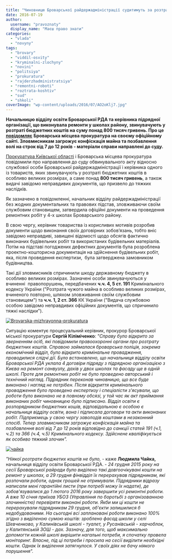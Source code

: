 ```yaml
---
title: "Чиновницю Броварської райдержадміністрації судитимуть за розтрату бюджетних коштів"
date: 2016-07-19
author: 
  username: "pravoznaty"
  display_name: "Маєш право знати"
categories: 
  - "vlada"
  - "novyny"
tags: 
  - "brovary"
  - "viddil-osvity"
  - "kryminalni-zlochyny"
  - "novini"
  - "politsiya"
  - "prokuratura"
  - "rajderzhadministratsiya"
  - "remontni-roboti"
  - "roztrata-koshtiv"
  - "sud"
  - "shkoli"
coverImage: "wp-content/uploads/2016/07/AO2oKlj7.jpg"
---
```


**Начальницю відділу освіти Броварської РДА та керівника підрядної організації, що виконувала ремонти у школах району, звинувачують у розтраті бюджетних коштів на суму понад 800 тисяч гривень. Про це [повідомляє](https://brovaru-prokuratura.org.ua/news/sluzhbovtsya-administratsiyi-zavdyaki-prokuraturi-budut-suditi-za-roztratu-byudzhetnih-koshtiv-v-osoblivo-velikomu-rozmiri.html)** **Броварська місцева прокуратура на своєму офіційному сайті. Зловмисникам загрожує конфіскація майна та позбавлення волі на строк від 7 до 12 років - матеріали справи направлені до суду.**

[Прокуратура Київської області](https://kobl.gp.gov.ua/ua/news.html?_m=publications&_c=view&_t=rec&id=189069) і Броварська місцева прокуратура повідомили про направлення до суду обвинувального акту відносно службової особи Броварської райдержадміністрації і керівника одного із товариств, яких звинувачують у розтраті бюджетних коштів в особливо великих розмірах, а саме понад **800 тисяч гривень**, а також видачі завідомо неправдивих документів, що призвело до тяжких наслідків.

Як зазначено в повідомленні, начальник відділу райдержадміністрації без жодних документальних та правових підстав, зловживаючи своїм службовим становищем, затвердила офіційні документи на проведення ремонтних робіт у 4-х школах Броварського району.

В свою чергу, керівник товариства із корисливих мотивів розробив документи щодо виконання своїх договірних зобов’язань, тобто вніс завідомо неправдиві, завищені відомості щодо обсягів фактично виконаних будівельних робіт та використаних будівельних матеріалів. Потім на підставі погоджених дефектних документів була розроблена проектно-кошторисна документація на здійснення будівельних робіт, яка, після проведення експертизи,  була затверджена замовником будівництва.

Такі дії зловмисників спричинили шкоду державному бюджету в особливо великих розмірах. Зазначені особи звинувачуються у вчиненні  правопорушень, передбачених **ч.ч. 4, 5 ст. 191** Кримінального кодексу України ("Розтрата чужого майна в особливо великих розмірах, вчиненого повторно, шляхом зловживання своїм службовим становищем") та **ч.ч. 1, 2 ст. 366** КК України ("Видача службовою особою завідомо неправдивих офіційних документів, що спричинило тяжкі наслідки").

[![Brovarska-mizhrayonna-prokuratura](https://mpz.brovary.org/wp-content/uploads/2016/07/Brovarska-mizhrayonna-prokuratura.jpg)](https://mpz.brovary.org/wp-content/uploads/2016/07/Brovarska-mizhrayonna-prokuratura.jpg)

Ситуацію коментує процесуальний керівник, прокурор Броварської міської прокуратури **Сергій Кіліміченко**: _"Справу було відкрито за зверненням осіб, які повідомили правоохоронні органи про розтрату бюджетних коштів. Справою займалася броварська поліція, зокрема економічний відділ, було відкрито кримінальне провадження, проводилися слідчі дії. Було встановлено, що начальниця відділу освіти Броварської РДА уклала 4 договіри підряду з підрядною організацією з Києва на ремонт санвузлу, дахів у двох школах та фасаду ще в одній школі. Проте для ремонтних робіт не було проведено авторський і технічний нагляд. Підрядник переконав чиновницю, що все буде виконано і нагляд не потрібен. Після відкриття кримінального провадження було проведено експертизу і спеціалісти з'ясували, що роботи було виконано не в повному обсязі, у той час як акт приймання виконаних робіт чиновницею було підписано. Відділ освіти є розпорядником бюджетних кошів, відповідальною є особою є начальниця відділу освіти, вона і підписала договори та акти виконаних робіт. Підприємець у свою чергу заволодів коштами в незаконний спосіб. Тепер зловмисникам загрожує конфіскація майна та позбавлення волі від 7 до 12 років відповідно до санкції статей 191 (ч.1, ч.2) та 366 (ч.4, ч.5) Кримінального кодексу. Здійснене кваліфікується як особиво тяжкий злочин"._

[![чайка](https://mpz.brovary.org/wp-content/uploads/2016/07/chajka.jpg)](https://mpz.brovary.org/wp-content/uploads/2016/07/chajka.jpg)

_"Ніякої розтрати бюджетих коштів не було,_ - каже **Людмила Чайка,** начальниця відділу освіти Броварської РДА. - _24 грудня 2015 року на сесії Броварської райради було виділено такі довгоочікувані кошти на ремонт у школах, а 29 грудня фінвідділ їх перерахував підрядникам, які розпочали роботи, однак грошей не отримували. Підрядники відразу написали мені гарантійні листи (при потребі можу їх надати), де зобов'язувалися до 1 лютого 2016 року завершити усі ремонтні роботи. А вже 10 січня приїхав УБОЗ (Управління по боротьбі з організованною злочинністю) перевіряти виконані роботи. Якби ми ці кошти не перерахували підрядникам 29 грудня, об'єкти залишилися б недобудованими. На сьогодні всі заплановані роботи виконано 100% згідно з виділеною сумою коштів: зроблено фасад школи у селі Шевченково, у Калинівській школі - туалет, у Русанівській - харчоблок, у Калитянській ЗОШ - дах. Зазначу, для того, щоб максимально допомогти кожній школі вирішити нагальні потреби, я спочатку провела моніторинг. Власне, під ці потреби і просила на сесії виділити необхідні кошти. Однак їх виділення затягнулося. У своїх діях не бачу ніякого порушення"._
